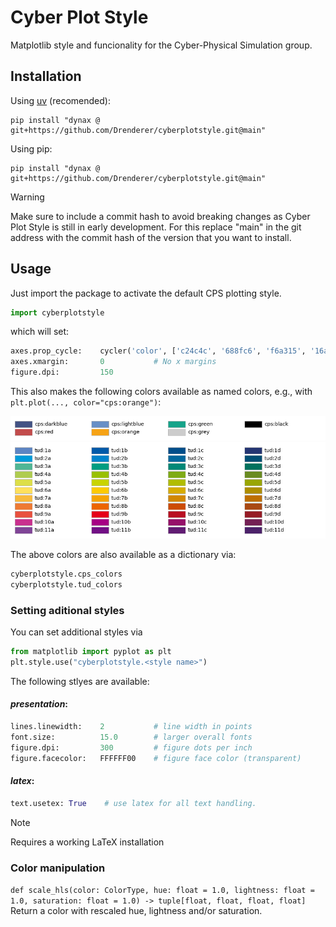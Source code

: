 # Cyber Plot Style
Matplotlib style and funcionality for the Cyber-Physical Simulation group.

## Installation

Using [uv](https://docs.astral.sh/uv/) (recomended):
```shell
pip install "dynax @ git+https://github.com/Drenderer/cyberplotstyle.git@main"
```

Using pip:
```shell
pip install "dynax @ git+https://github.com/Drenderer/cyberplotstyle.git@main"
```

> [!WARNING]
> Make sure to include a commit hash to avoid breaking changes as Cyber Plot Style is still in early development. For this replace "main" in the git address with the commit hash of the version that you want to install.

## Usage

Just import the package to activate the default CPS plotting style.

```python
import cyberplotstyle
```

which will set:
```python
axes.prop_cycle:    cycler('color', ['c24c4c', '688fc6', 'f6a315', '16a48a', '435384', 'cccccc', '000000']) # CPS colors
axes.xmargin:       0           # No x margins
figure.dpi:         150
```

This also makes the following colors available as named colors, e.g., with `plt.plot(..., color="cps:orange")`:

![CPS Colors](assets/cps_colors.png)
![TUD Colors](assets/tud_colors.png)

The above colors are also available as a dictionary via:
```python
cyberplotstyle.cps_colors
cyberplotstyle.tud_colors
```

### Setting aditional styles
You can set additional styles via
```python
from matplotlib import pyplot as plt
plt.style.use("cyberplotstyle.<style name>")
```

The following stlyes are available:

#### *presentation*:
```python
lines.linewidth:    2           # line width in points
font.size:          15.0        # larger overall fonts
figure.dpi:         300         # figure dots per inch
figure.facecolor:   FFFFFF00    # figure face color (transparent)
```

#### *latex*:
```python
text.usetex: True    # use latex for all text handling.
```
> [!NOTE]
> Requires a working LaTeX installation

### Color manipulation
```def scale_hls(color: ColorType, hue: float = 1.0, lightness: float = 1.0, saturation: float = 1.0) -> tuple[float, float, float, float]```
Return a color with rescaled hue, lightness and/or saturation.
